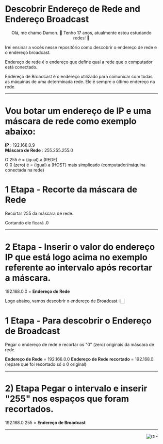 # Descobrir Endereço de Rede and Endereço Broadcast

<p align="center"> Olá, me chamo Damon. 👋 
Tenho 17 anos, atualmente estou estudando redes! 📡 </p>

Irei ensinar a vocês nesse repositório como descobrir o endereço de rede e o endereço broadcast.

Endereço de rede é o endereço que define qual a rede que o computador está conectado.

Endereço de Broadcast é o endereço utilizado para comunicar com todas as máquinas de uma determinada rede. Ele é sempre o último endereço na rede. <hr>

# Vou botar um endereço de IP e uma máscara de rede como exemplo abaixo:
**IP** : 192.168.0.9 <br>
**Máscara de Rede** : 255.255.255.0

O 255 é = (igual) a (REDE) <br>
O 0 (zero) é = (igual) a (HOST) mais simplicado (computador/máquina conectada na rede)

# **1 Etapa** - Recorte da máscara de Rede

Recortar 255 da máscara de rede.

Cortando ele ficará .0 <hr>

# **2 Etapa** - Inserir o valor do endereço IP que está logo acima no exemplo referente ao intervalo após recortar a máscara.

192.168.0.0 = **Endereço de Rede**

Logo abaixo, vamos descobrir o endereço de Broadcast 👇🏻 

# **1 Etapa** - Para descobrir o Endereço de Broadcast

Pegar o endereço de rede e recortar os "0" (zero) originais da máscara de rede.

**Endereço de Rede** = 192.168.0.0
**Endereço de Rede recortado** = 192.168.0. (repare que foi recortado só o 0 original) <hr>

# **2) Etapa** Pegar o intervalo e inserir "255" nos espaços que foram recortados.

192.168.0.255 = **Endereço de Broadcast** <hr>
<img align="right" alt="GIF" src="https://media.discordapp.net/attachments/789121025337851934/789259554071773194/2641092.gif?width=840&height=473"/>
